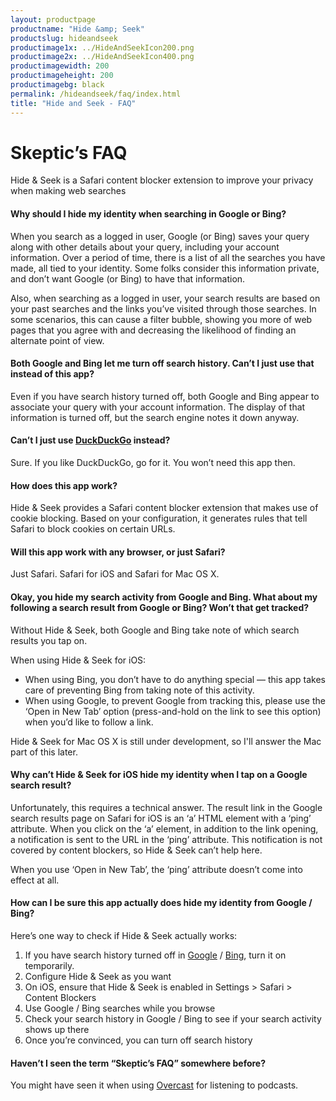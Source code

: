 ```yaml
---
layout: productpage
productname: "Hide &amp; Seek"
productslug: hideandseek
productimage1x: ../HideAndSeekIcon200.png
productimage2x: ../HideAndSeekIcon400.png
productimagewidth: 200
productimageheight: 200
productimagebg: black
permalink: /hideandseek/faq/index.html
title: "Hide and Seek - FAQ"
---
```


<h1>Skeptic&rsquo;s FAQ</h1>

<aside class="roop-intro">
<p>Hide &amp; Seek is a Safari content blocker extension to improve your
privacy when making web searches</p>
</aside>

<h4>Why should I hide my identity when searching in Google or Bing?</h4>

<p>When you search as a logged in user, Google (or Bing) saves your query along with
other details about your query, including your account information. Over a period
of time, there is a list of all the searches you have made, all tied to your identity.
Some folks consider this information private, and don&rsquo;t want Google (or Bing) to
have that information.</p>

<p>Also, when searching as a logged in user, your search results are based on your past
searches and the links you&rsquo;ve visited through those searches. In some scenarios,
this can cause a filter bubble, showing you more of web pages that you agree with and
decreasing the likelihood of finding an alternate point of view.</p>

<h4>Both Google and Bing let me turn off search history. Can&rsquo;t I just use that
    instead of this app?</h4>

<p>Even if you have search history turned off, both Google and Bing appear to
associate your query with your account information. The display of that
information is turned off, but the search engine notes it down anyway.</p>

<h4>Can&rsquo;t I just use <a href="https://duckduckgo.com/">DuckDuckGo</a> instead?</h4>

<p>Sure. If you like DuckDuckGo, go for it. You won&rsquo;t need this app then.</p>

<h4>How does this app work?</h4>

<p>Hide &amp; Seek provides a Safari content blocker extension that makes
use of cookie blocking. Based on your configuration, it generates rules
that tell Safari to block cookies on certain URLs.</p>

<h4>Will this app work with any browser, or just Safari?</h4>

<p>Just Safari. Safari for iOS and Safari for Mac OS X.</p>

<h4>Okay, you hide my search activity from Google and Bing. What about my
following a search result from Google or Bing? Won&rsquo;t that get tracked?</h4>

<p>Without Hide &amp; Seek, both Google and Bing take note of which
search results you tap on.</p>

<p>When using Hide &amp; Seek for iOS:</p>

<ul>
   <li>When using Bing, you don&rsquo;t have to do anything special &mdash; this app takes
   care of preventing Bing from taking note of this activity.</li>
   <li>When using Google, to prevent Google from tracking this, please use the &lsquo;Open
   in New Tab&rsquo; option (press-and-hold on the link to see this option) when you&rsquo;d
   like to follow a link.</li>
</ul>

<p>Hide &amp; Seek for Mac OS X is still under development, so I'll
answer the Mac part of this later.</p>

<h4>Why can&rsquo;t Hide &amp; Seek for iOS hide my identity when I tap on a Google search result?</h4>

<p>Unfortunately, this requires a technical answer. The result link in the
Google search results page on Safari for iOS is an &lsquo;a&rsquo; HTML element with a &lsquo;ping&rsquo; attribute. When you
click on the &lsquo;a&rsquo; element, in addition to the link opening, a notification is sent to the
URL in the &lsquo;ping&rsquo; attribute. This notification is not covered by content blockers, so
Hide &amp; Seek can&rsquo;t help here.</p>

<p>When you use &lsquo;Open in New Tab&rsquo;, the &lsquo;ping&rsquo; attribute doesn&rsquo;t come into effect at all.</p>

<h4>How can I be sure this app actually does hide my identity from Google / Bing?</h4>

<p>Here&rsquo;s one way to check if Hide &amp; Seek actually works:</p>

<ol>
    <li>If you have search history turned off in
        <a href="https://www.google.com/settings/accounthistory/">Google</a> /
        <a href="https://www.bing.com/account/history">Bing</a>,
        turn it on temporarily.</li>
    <li>Configure Hide &amp; Seek as you want</li>
    <li>On iOS, ensure that Hide &amp; Seek is enabled in Settings > Safari > Content Blockers</li>
    <li>Use Google / Bing searches while you browse</li>
    <li>Check your search history in Google / Bing to see if your search activity shows up there</li>
    <li>Once you&rsquo;re convinced, you can turn off search history</li>
</ol>

<h4>Haven&rsquo;t I seen the term &ldquo;Skeptic&rsquo;s FAQ&rdquo; somewhere before?</h4>

<p>You might have seen it when using <a href="https://overcast.fm/skeptics_faq">Overcast</a>
for listening to podcasts.</p>

